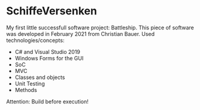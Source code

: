 # SchiffeVersenken

My first little successfull software project: Battleship.
This piece of software was developed in February 2021 from
Christian Bauer. 
Used technologies/concepts:
- C# and Visual Studio 2019
- Windows Forms for the GUI
- SoC
- MVC
- Classes and objects
- Unit Testing
- Methods 

Attention: Build before execution!
